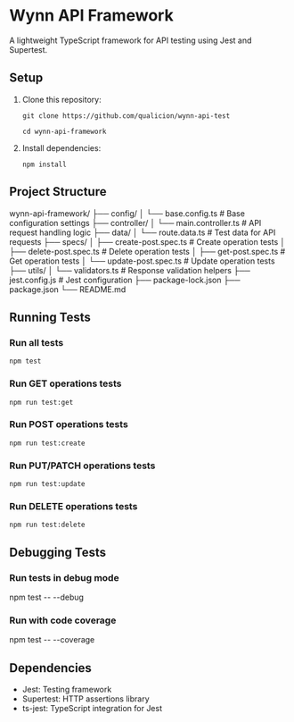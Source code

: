 # Wynn API Framework

A lightweight TypeScript framework for API testing using Jest and Supertest.


## Setup

1. Clone this repository:
   ```
   git clone https://github.com/qualicion/wynn-api-test
   
   cd wynn-api-framework
   ```

2. Install dependencies:
   ```
   npm install
   ```


## Project Structure

wynn-api-framework/
├── config/
│   └── base.config.ts      # Base configuration settings
├── controller/
│   └── main.controller.ts  # API request handling logic
├── data/
│   └── route.data.ts       # Test data for API requests
├── specs/
│   ├── create-post.spec.ts # Create operation tests
│   ├── delete-post.spec.ts # Delete operation tests
│   ├── get-post.spec.ts    # Get operation tests
│   └── update-post.spec.ts # Update operation tests
├── utils/
│   └── validators.ts       # Response validation helpers
├── jest.config.js          # Jest configuration
├── package-lock.json
├── package.json
└── README.md


## Running Tests

### Run all tests

```
npm test
```

### Run GET operations tests

```
npm run test:get
```

### Run POST operations tests

```
npm run test:create
```

### Run PUT/PATCH operations tests

```
npm run test:update
```

### Run DELETE operations tests

```
npm run test:delete
```

## Debugging Tests

### Run tests in debug mode
npm test -- --debug

### Run with code coverage
npm test -- --coverage


## Dependencies

- Jest: Testing framework
- Supertest: HTTP assertions library
- ts-jest: TypeScript integration for Jest
